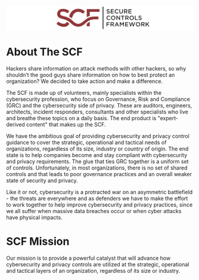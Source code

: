 ![Github Logo](https://github.com/SCF-Download/.github/blob/main/profile/scf-email-banner.jpg)

# About The SCF

Hackers share information on attack methods with other hackers, so why shouldn’t the good guys share information on how to best protect an organization? We decided to take action and make a difference.


The SCF is made up of volunteers, mainly specialists within the cybersecurity profession, who focus on Governance, Risk and Compliance (GRC) and the cybersecurity side of privacy. These are auditors, engineers, architects, incident responders, consultants and other specialists who live and breathe these topics on a daily basis. The end product is "expert-derived content" that makes up the SCF.


We have the ambitious goal of providing cybersecurity and privacy control guidance to cover the strategic, operational and tactical needs of organizations, regardless of its size, industry or country of origin. The end state is to help companies become and stay compliant with cybersecurity and privacy requirements. The glue that ties GRC together is a uniform set of controls. Unfortunately, in most organizations, there is no set of shared controls and that leads to poor governance practices and an overall weaker state of security and privacy.


Like it or not, cybersecurity is a protracted war on an asymmetric battlefield - the threats are everywhere and as defenders we have to make the effort to work together to help improve cybersecurity and privacy practices, since we all suffer when massive data breaches occur or when cyber attacks have physical impacts.

# SCF Mission

Our mission is to provide a powerful catalyst that will advance how cybersecurity and privacy controls are utilized at the strategic, operational and tactical layers of an organization, regardless of its size or industry.
